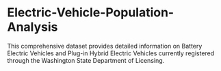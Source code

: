 # Electric-Vehicle-Population-Analysis
This comprehensive dataset provides detailed information on Battery Electric Vehicles and Plug-in Hybrid Electric Vehicles currently registered through the Washington State Department of Licensing. 
